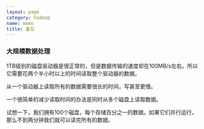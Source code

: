 ```yaml
---
layout: page
category: hadoop
name: memo
title: 备忘
---
```


### 大规模数据处理
1TB级别的磁盘驱动器是很正常的，但是数据传输的速度却在100MB/s左右。所以它需要花两个半小时以上的时间读取整个驱动器的数据。

从一个驱动器上读取所有的数据需要很长的时间，写甚至更慢。

一个很简单的减少读取时间的办法是同时从多个磁盘上读取数据。

试想一下，我们拥有100个磁盘，每个存储百分之一的数据。如果它们并行运行，那么不到两分钟我们就可以读完所有的数据。
